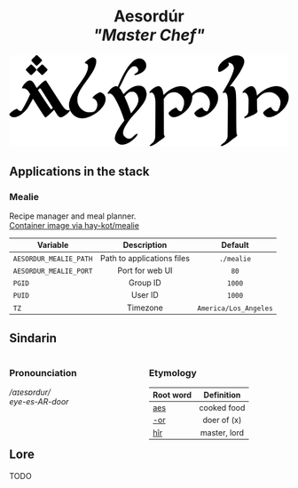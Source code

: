<div align="center">

# Aesordúr <br>_"Master Chef"_

<img src="../resources/images/aesordur.svg" alt="Aesordúr written in Tengwar" style="max-width:100%;">

</div>

## Applications in the stack

### Mealie

Recipe manager and meal planner.  
[Container image via hay-kot/mealie](https://github.com/hay-kot/mealie)

| Variable | Description | Default |
|-----------|:----------:|:----------:|
| `AESORDUR_MEALIE_PATH` | Path to applications files | `./mealie` |
| `AESORDUR_MEALIE_PORT` | Port for web UI | `80` |
| `PGID` | Group ID | `1000` |
| `PUID` | User ID | `1000` |
| `TZ` | Timezone | `America/Los_Angeles` |

## Sindarin

<div style="width:49%; margin-right:1%; float:left;">

### Pronounciation

_/aɪesɒrdur/_  
_eye-es-AR-door_

</div>

<div style="width:49%; margin-right:1%; float:left;">

### Etymology

| Root word | Definition |
|-----------|:----------:|
| [aes](https://www.elfdict.com/wt/129803)       | cooked food        |
| [-or](https://www.elfdict.com/wt/518972)       | doer of (x)       |
| [hîr](https://www.elfdict.com/wt/13665)       | master, lord      |

</div>

## Lore

TODO
